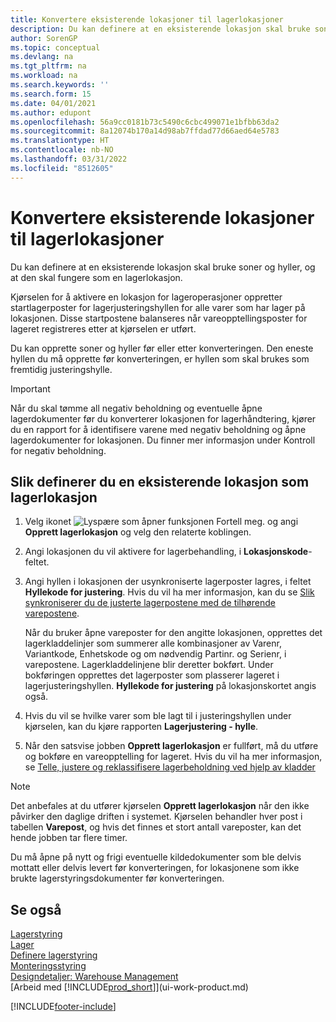 ```yaml
---
title: Konvertere eksisterende lokasjoner til lagerlokasjoner
description: Du kan definere at en eksisterende lokasjon skal bruke soner og hyller, og at den skal fungere som en lagerlokasjon.
author: SorenGP
ms.topic: conceptual
ms.devlang: na
ms.tgt_pltfrm: na
ms.workload: na
ms.search.keywords: ''
ms.search.form: 15
ms.date: 04/01/2021
ms.author: edupont
ms.openlocfilehash: 56a9cc0181b73c5490c6cbc499071e1bfbb63da2
ms.sourcegitcommit: 8a12074b170a14d98ab7ffdad77d66aed64e5783
ms.translationtype: HT
ms.contentlocale: nb-NO
ms.lasthandoff: 03/31/2022
ms.locfileid: "8512605"
---
```

# <a name="convert-existing-locations-to-warehouse-locations"></a>Konvertere eksisterende lokasjoner til lagerlokasjoner
Du kan definere at en eksisterende lokasjon skal bruke soner og hyller, og at den skal fungere som en lagerlokasjon.  

Kjørselen for å aktivere en lokasjon for lageroperasjoner oppretter startlagerposter for lagerjusteringshyllen for alle varer som har lager på lokasjonen. Disse startpostene balanseres når vareopptellingsposter for lageret registreres etter at kjørselen er utført.  

Du kan opprette soner og hyller før eller etter konverteringen. Den eneste hyllen du må opprette før konverteringen, er hyllen som skal brukes som fremtidig justeringshylle.  

> [!IMPORTANT]  
>  Når du skal tømme all negativ beholdning og eventuelle åpne lagerdokumenter før du konverterer lokasjonen for lagerhåndtering, kjører du en rapport for å identifisere varene med negativ beholdning og åpne lagerdokumenter for lokasjonen. Du finner mer informasjon under Kontroll for negativ beholdning.  

## <a name="to-enable-an-existing-location-to-operate-as-a-warehouse-location"></a>Slik definerer du en eksisterende lokasjon som lagerlokasjon  
1.  Velg ikonet ![Lyspære som åpner funksjonen Fortell meg.](media/ui-search/search_small.png "Fortell hva du vil gjøre") og angi **Opprett lagerlokasjon** og velg den relaterte koblingen.  
2.  Angi lokasjonen du vil aktivere for lagerbehandling, i **Lokasjonskode**-feltet.  
3.  Angi hyllen i lokasjonen der usynkroniserte lagerposter lagres, i feltet **Hyllekode for justering**. Hvis du vil ha mer informasjon, kan du se [Slik synkroniserer du de justerte lagerpostene med de tilhørende varepostene](inventory-how-count-adjust-reclassify.md#to-synchronize-the-adjusted-warehouse-entries-with-the-related-item-ledger-entries).  

    Når du bruker åpne vareposter for den angitte lokasjonen, opprettes det lagerkladdelinjer som summerer alle kombinasjoner av Varenr, Variantkode, Enhetskode og om nødvendig Partinr. og Serienr, i varepostene. Lagerkladdelinjene blir deretter bokført. Under bokføringen opprettes det lagerposter som plasserer lageret i lagerjusteringshyllen. **Hyllekode for justering** på lokasjonskortet angis også.  

4.  Hvis du vil se hvilke varer som ble lagt til i justeringshyllen under kjørselen, kan du kjøre rapporten **Lagerjustering - hylle**.  
5.  Når den satsvise jobben **Opprett lagerlokasjon** er fullført, må du utføre og bokføre en vareopptelling for lageret. Hvis du vil ha mer informasjon, se [Telle, justere og reklassifisere lagerbeholdning ved hjelp av kladder](inventory-how-count-adjust-reclassify.md)  

> [!NOTE]  
>  Det anbefales at du utfører kjørselen **Opprett lagerlokasjon** når den ikke påvirker den daglige driften i systemet. Kjørselen behandler hver post i tabellen **Varepost**, og hvis det finnes et stort antall vareposter, kan det hende jobben tar flere timer.  

 Du må åpne på nytt og frigi eventuelle kildedokumenter som ble delvis mottatt eller delvis levert før konverteringen, for lokasjonene som ikke brukte lagerstyringsdokumenter før konverteringen.  

## <a name="see-also"></a>Se også  
[Lagerstyring](warehouse-manage-warehouse.md)  
[Lager](inventory-manage-inventory.md)  
[Definere lagerstyring](warehouse-setup-warehouse.md)     
[Monteringsstyring](assembly-assemble-items.md)    
[Designdetaljer: Warehouse Management](design-details-warehouse-management.md)  
[Arbeid med [!INCLUDE[prod_short](includes/prod_short.md)]](ui-work-product.md)


[!INCLUDE[footer-include](includes/footer-banner.md)]